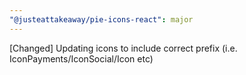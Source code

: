 ```yaml
---
"@justeattakeaway/pie-icons-react": major
---
```


[Changed] Updating icons to include correct prefix (i.e. IconPayments/IconSocial/Icon etc)
